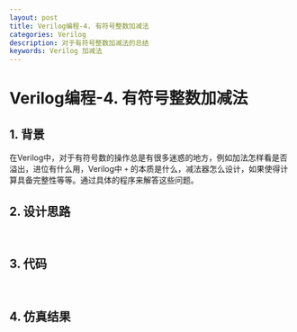```yaml
---
layout: post
title: Verilog编程-4. 有符号整数加减法
categories: Verilog
description: 对于有符号整数加减法的总结
keywords: Verilog 加减法
---
```


# Verilog编程-4. 有符号整数加减法

## 1. 背景

​		在Verilog中，对于有符号数的操作总是有很多迷惑的地方，例如加法怎样看是否溢出，进位有什么用，Verilog中 `+` 的本质是什么，减法器怎么设计，如果使得计算具备完整性等等。通过具体的程序来解答这些问题。



## 2. 设计思路

​



## 3. 代码

​		

## 4. 仿真结果

​		